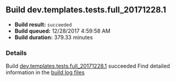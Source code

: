 ## Build dev.templates.tests.full_20171228.1
- **Build result:** `succeeded`
- **Build queued:** 12/28/2017 4:59:58 AM
- **Build duration:** 379.33 minutes
### Details
Build [dev.templates.tests.full_20171228.1](https://winappstudio.visualstudio.com/web/build.aspx?pcguid=a4ef43be-68ce-4195-a619-079b4d9834c2&builduri=vstfs%3a%2f%2f%2fBuild%2fBuild%2f24554) succeeded
Find detailed information in the [build log files](https://uwpctdiags.blob.core.windows.net/buildlogs/dev.templates.tests.full_20171228.1_logs.zip)
